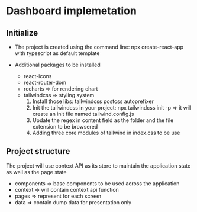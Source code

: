 # Dashboard implemetation

## Initialize

- The project is created using the command line: npx create-react-app with typescript as default template

- Additional packages to be installed
    - react-icons
    - react-router-dom
    - recharts => for rendering chart
    - tailwindcss => styling system
        1. Install those libs: tailwindcss postcss autoprefixer
        2. Init the tailwindcss in your project: npx tailwindcss init -p => it will create an init file named tailwind.config.js
        3. Update the regex in content field as the folder and the file extension to be browsered
        4. Adding three core modules of tailwind in index.css to be use

## Project structure

The project will use context API as its store to maintain the application state as well as the page state

- components => base components to be used across the application
- context => will contain context api function
- pages => represent for each screen
- data => contain dump data for presentation only